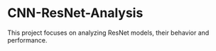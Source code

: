 # CNN-ResNet-Analysis
This project focuses on analyzing ResNet models, their behavior and performance.
